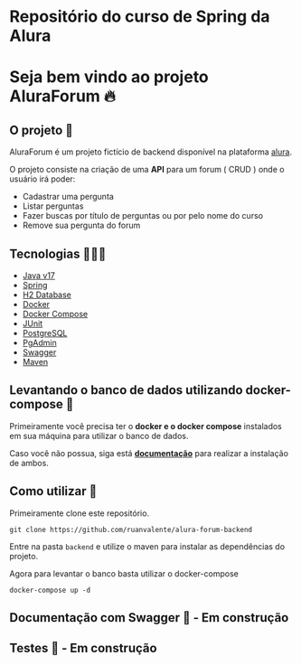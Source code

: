# Repositório do curso de Spring da Alura

# Seja bem vindo ao projeto AluraForum 🔥

## O projeto 📄

AluraForum é um projeto fictício de backend disponível na plataforma [alura](https://alura.com.br/).

O projeto consiste na criação de uma **API** para um forum ( CRUD ) onde o usuário irá poder:

- Cadastrar uma pergunta
- Listar perguntas
- Fazer buscas por título de perguntas ou por pelo nome do curso
- Remove sua pergunta do forum

## Tecnologias 🧑🏽‍💻

- [Java v17](https://www.java.com/pt-BR/download/)
- [Spring](https://spring.io/)
- [H2 Database](http://www.h2database.com/html/quickstart.html)
- [Docker](https://www.docker.com/get-started/)
- [Docker Compose](https://docs.docker.com/compose/)
- [JUnit](https://junit.org/junit5/)
- [PostgreSQL](https://www.postgresql.org/)
- [PgAdmin](https://www.pgadmin.org/)
- [Swagger](https://swagger.io/)
- [Maven](https://maven.apache.org/)

## Levantando o banco de dados utilizando docker-compose 🐳

Primeiramente você precisa ter o **docker e o docker compose** instalados em sua máquina para utilizar o banco de dados.

Caso você não possua, siga está **[documentação](https://docs.docker.com/)** para realizar a instalação de ambos.

## Como utilizar 🤔

Primeiramente clone este repositório.

```
git clone https://github.com/ruanvalente/alura-forum-backend

```
Entre na pasta `backend` e utilize o maven para instalar as dependências do projeto.

Agora para levantar o banco basta utilizar o docker-compose
```
docker-compose up -d
```

## Documentação com Swagger 🚧 - Em construção

## Testes 🚧 - Em construção